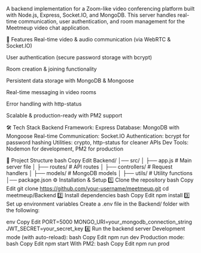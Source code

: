 A backend implementation for a Zoom-like video conferencing platform built with Node.js, Express, Socket.IO, and MongoDB.
This server handles real-time communication, user authentication, and room management for the Meetmeup video chat application.

🚀 Features
Real-time video & audio communication (via WebRTC & Socket.IO)

User authentication (secure password storage with bcrypt)

Room creation & joining functionality

Persistent data storage with MongoDB & Mongoose

Real-time messaging in video rooms

Error handling with http-status

Scalable & production-ready with PM2 support

🛠 Tech Stack
Backend Framework: Express
Database: MongoDB with Mongoose
Real-time Communication: Socket.IO
Authentication: bcrypt for password hashing
Utilities: crypto, http-status for cleaner APIs
Dev Tools: Nodemon for development, PM2 for production

📂 Project Structure
bash
Copy
Edit
Backend/
│── src/
│   ├── app.js          # Main server file
│   ├── routes/         # API routes
│   ├── controllers/    # Request handlers
│   ├── models/         # MongoDB models
│   ├── utils/          # Utility functions
│── package.json
⚙️ Installation & Setup
1️⃣ Clone the repository
bash
Copy
Edit
git clone https://github.com/your-username/meetmeup.git
cd meetmeup/Backend
2️⃣ Install dependencies
bash
Copy
Edit
npm install
3️⃣ Set up environment variables
Create a .env file in the Backend/ folder with the following:

env
Copy
Edit
PORT=5000
MONGO_URI=your_mongodb_connection_string
JWT_SECRET=your_secret_key
4️⃣ Run the backend server
Development mode (with auto-reload):
bash
Copy
Edit
npm run dev
Production mode:
bash
Copy
Edit
npm start
With PM2:
bash
Copy
Edit
npm run prod
